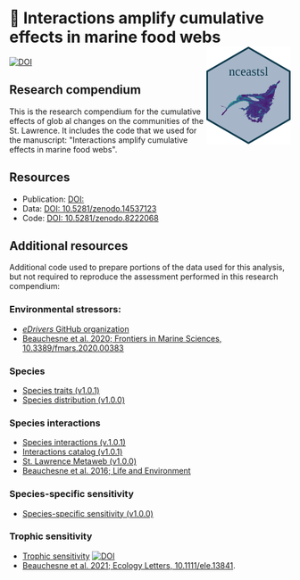 # :book: Interactions amplify cumulative effects in marine food webs <img src='man/figures/logo.png' align="right" height="175" />

[![DOI](https://zenodo.org/badge/DOI/10.5281/zenodo.8222068.svg)](https://doi.org/10.5281/zenodo.8222068)

## Research compendium

This is the research compendium for the cumulative effects of glob al changes on the communities of the St. Lawrence. It includes the code that we used for the manuscript: "Interactions amplify cumulative effects in marine food webs".

## Resources

- Publication: [DOI: ](link)
- Data: [DOI: 10.5281/zenodo.14537123](https://doi.org/10.5281/zenodo.14537123)
- Code: [DOI: 10.5281/zenodo.8222068](https://doi.org/10.5281/zenodo.8222068)

## Additional resources

Additional code used to prepare portions of the data used for this analysis, but not required to reproduce the assessment performed in this research compendium: 

### Environmental stressors: 

- [*eDrivers* GitHub organization](https://github.com/eDrivers) 
- [Beauchesne et al. 2020; Frontiers in Marine Sciences, 10.3389/fmars.2020.00383](https://doi.org/10.3389/fmars.2020.00383)

### Species 

- [Species traits (v1.0.1)](https://github.com/eBiotic/Traits)
- [Species distribution (v1.0.0)](https://github.com/eBiotic/Biotic) 

### Species interactions 

- [Species interactions (v.1.0.1)](https://github.com/eBiotic/Predict_interactions)
- [Interactions catalog (v1.0.1)](https://github.com/eBiotic/Interaction_catalog) 
- [St. Lawrence Metaweb (v1.0.0)](https://github.com/eBiotic/MetawebEGSL)
- [Beauchesne et al. 2016; Life and Environment](https://wwwphp.obs-banyuls.fr/Viemilieu/index.php/volume-66-2016/66-issue-3-4/663-4-article-11/download.html)


### Species-specific sensitivity

- [Species-specific sensitivity (v1.0.0)](https://github.com/eBiotic/Species_Vulnerability)

### Trophic sensitivity

- [Trophic sensitivity](https://github.com/david-beauchesne/FoodWeb-MultiStressors) [![DOI](https://zenodo.org/badge/DOI/10.5281/zenodo.5014237.svg)](https://doi.org/10.5281/zenodo.5014237)
- [Beauchesne et al. 2021; Ecology Letters, 10.1111/ele.13841](https://doi.org/10.1111/ele.13841).

